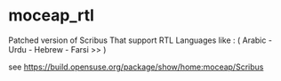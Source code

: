 # moceap_rtl

Patched version of Scribus That support RTL Languages &#13;
&#13;
like : ( Arabic - Urdu - Hebrew - Farsi &gt;&gt; )

see https://build.opensuse.org/package/show/home:moceap/Scribus
